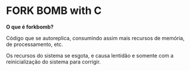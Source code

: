 <h1>FORK BOMB with C</h1>

<b>O que é forkbomb?</b>
<p>Código que se autoreplica, consumindo assim mais recursos de memória, de processamento, etc.</p>
<p>Os recursos do sistema se esgota, e causa lentidão e somente com a reinicialização do sistema para corrigir.</p>
